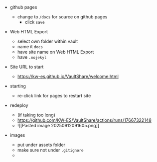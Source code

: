 
- github pages
	- change to `/docs` for source on github pages
		- click `save`
- Web HTML Export
	- select own folder within vault
	- name it `docs`
	- have site name on Web HTML Export
	- have `.nojekyl`
- Site URL to start
	- https://kw-es.github.io/VaultShare/welcome.html
- starting
	- re-click link for pages to restart site
- redeploy
	- (if taking too long)
	- https://github.com/KW-ES/VaultShare/actions/runs/17667322148
	- ![[Pasted image 20250912091605.png]]


- images
	- put under assets folder
	- make sure not under `.gitignore`
	- 

